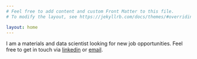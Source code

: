 ```yaml
---
# Feel free to add content and custom Front Matter to this file.
# To modify the layout, see https://jekyllrb.com/docs/themes/#overriding-theme-defaults

layout: home
---
```

I am a materials and data scientist looking for new job opportunities. Feel free to get in touch via [linkedin](https://www.linkedin.com/in/jonasangstrom/) or [email](mailto:jonas.aangstroem@gmail.com).